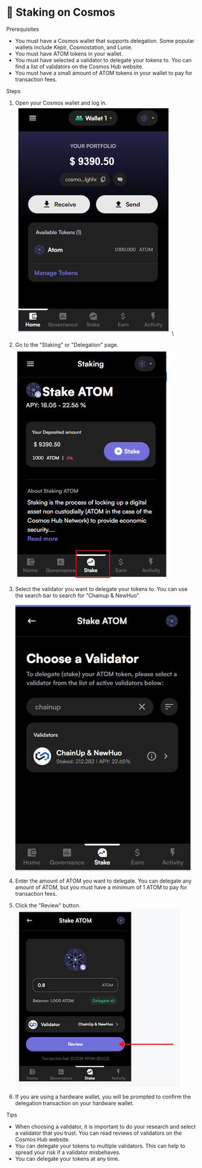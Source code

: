 # 🌌 Staking on Cosmos

Prerequisites

* You must have a Cosmos wallet that supports delegation. Some popular wallets include Keplr, Cosmostation, and Lunie.
* You must have ATOM tokens in your wallet.
* You must have selected a validator to delegate your tokens to. You can find a list of validators on the Cosmos Hub website.
* You must have a small amount of ATOM tokens in your wallet to pay for transaction fees.

Steps

1. Open your Cosmos wallet and log in.\
   ![](<../.gitbook/assets/image (3) (3).png>)\

2. Go to the "Staking" or "Delegation" page.\
   ![](<../.gitbook/assets/image (19).png>)
3. Select the validator you want to delegate your tokens to. You can use the search bar to search for “Chainup & NewHuo”\
   \
   ![](<../.gitbook/assets/image (2) (1) (3).png>)
4. Enter the amount of ATOM you want to delegate. You can delegate any amount of ATOM, but you must have a minimum of 1 ATOM to pay for transaction fees.
5. Click the "Review" button.\
   ![](<../.gitbook/assets/image (14) (1).png>)
6. If you are using a hardware wallet, you will be prompted to confirm the delegation transaction on your hardware wallet.

Tips

* When choosing a validator, it is important to do your research and select a validator that you trust. You can read reviews of validators on the Cosmos Hub website.
* You can delegate your tokens to multiple validators. This can help to spread your risk if a validator misbehaves.
* You can delegate your tokens at any time.
